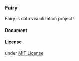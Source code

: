 ### Fairy
Fairy is data visualization project!

#### Document

#### License
under [MIT License](LICENSE)
